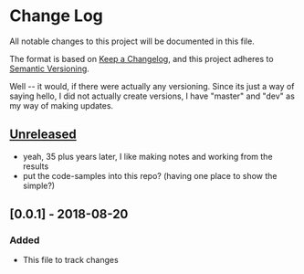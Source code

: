 # Change Log

All notable changes to this project will be documented in this file.

The format is based on [Keep a Changelog](https://keepachangelog.com/en/1.0.0/),
and this project adheres to [Semantic Versioning](https://semver.org/spec/v2.0.0.html).

Well -- it would, if there were actually any versioning.  Since its just a way
of saying hello, I did not actually create versions, I have "master" and "dev"
as my way of making updates.


## [Unreleased]
- yeah, 35 plus years later, I like making notes and working from the results
- put the code-samples into this repo?  (having one place to show the simple?)


## [0.0.1] - 2018-08-20
### Added
- This file to track changes

[Unreleased]: https://github.com/AwkGrepSed/hello/compare/v1.0.0...HEAD
[0.0.2]: https://github.com/AwkGrepSed/hello/compare/v0.0.1...v0.0.2
